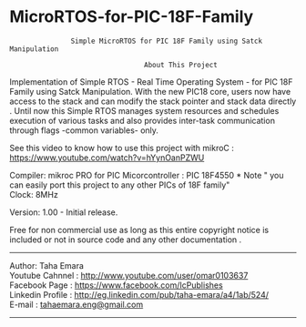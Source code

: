 MicroRTOS-for-PIC-18F-Family
============================

                   Simple MicroRTOS for PIC 18F Family using Satck Manipulation

                                     About This Project
Implementation of Simple RTOS - Real Time Operating System - for PIC 18F Family using Satck Manipulation.
With the new PIC18 core, users now have access to the stack and can modify the stack pointer and stack
data directly .
Until now this Simple RTOS manages system resources and schedules execution of various tasks
and also provides inter-task communication through flags -common variables- only.

See this video to know how to use this project with mikroC :
https://www.youtube.com/watch?v=hYynOanPZWU

Compiler: mikroc PRO for PIC 
Micorcontroller : PIC 18F4550 * Note " you can easily port this project to any other PICs of 18F family"                     
Clock: 8MHz

Version: 1.00 - Initial release.

Free for non commercial use as long as this entire copyright notice
is included or not in source code and any other documentation .

 
*******************************************************************************************                              
Author: Taha Emara                                                                                                     
Youtube Cahnnel : http://www.youtube.com/user/omar0103637                                                                     
Facebook Page : https://www.facebook.com/IcPublishes                                                                    
Linkedin Profile : http://eg.linkedin.com/pub/taha-emara/a4/1ab/524/                                                           
E-mail : tahaemara.eng@gmail.com                                                                                          
*******************************************************************************************
